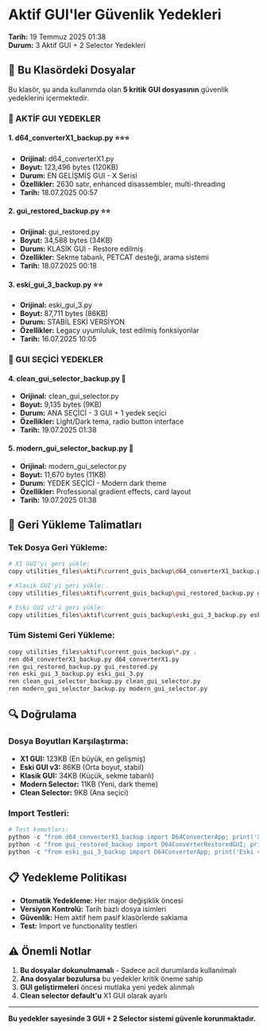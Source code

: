 # Aktif GUI'ler Güvenlik Yedekleri

**Tarih:** 19 Temmuz 2025 01:38  
**Durum:** 3 Aktif GUI + 2 Selector Yedekleri

## 📁 Bu Klasördeki Dosyalar

Bu klasör, şu anda kullanımda olan **5 kritik GUI dosyasının** güvenlik yedeklerini içermektedir.

### 🎯 AKTİF GUI YEDEKLER

#### **1. d64_converterX1_backup.py** ⭐⭐⭐
- **Orijinal:** d64_converterX1.py
- **Boyut:** 123,496 bytes (120KB)
- **Durum:** EN GELİŞMİŞ GUI - X Serisi
- **Özellikler:** 2630 satır, enhanced disassembler, multi-threading
- **Tarih:** 18.07.2025 00:57

#### **2. gui_restored_backup.py** ⭐⭐  
- **Orijinal:** gui_restored.py
- **Boyut:** 34,588 bytes (34KB)
- **Durum:** KLASİK GUI - Restore edilmiş
- **Özellikler:** Sekme tabanlı, PETCAT desteği, arama sistemi
- **Tarih:** 18.07.2025 00:18

#### **3. eski_gui_3_backup.py** ⭐⭐
- **Orijinal:** eski_gui_3.py  
- **Boyut:** 87,711 bytes (86KB)
- **Durum:** STABİL ESKİ VERSİYON
- **Özellikler:** Legacy uyumluluk, test edilmiş fonksiyonlar
- **Tarih:** 16.07.2025 10:05

### 🔧 GUI SEÇİCİ YEDEKLER

#### **4. clean_gui_selector_backup.py** 🎨
- **Orijinal:** clean_gui_selector.py
- **Boyut:** 9,135 bytes (9KB)
- **Durum:** ANA SEÇİCİ - 3 GUI + 1 yedek seçici
- **Özellikler:** Light/Dark tema, radio button interface
- **Tarih:** 19.07.2025 01:38

#### **5. modern_gui_selector_backup.py** 🎨
- **Orijinal:** modern_gui_selector.py
- **Boyut:** 11,670 bytes (11KB)
- **Durum:** YEDEK SEÇİCİ - Modern dark theme
- **Özellikler:** Professional gradient effects, card layout
- **Tarih:** 19.07.2025 01:38

## 🚀 Geri Yükleme Talimatları

### Tek Dosya Geri Yükleme:
```bash
# X1 GUI'yi geri yükle:
copy utilities_files\aktif\current_guis_backup\d64_converterX1_backup.py d64_converterX1.py

# Klasik GUI'yi geri yükle:
copy utilities_files\aktif\current_guis_backup\gui_restored_backup.py gui_restored.py

# Eski GUI v3'ü geri yükle:
copy utilities_files\aktif\current_guis_backup\eski_gui_3_backup.py eski_gui_3.py
```

### Tüm Sistemi Geri Yükleme:
```bash
copy utilities_files\aktif\current_guis_backup\*.py .
ren d64_converterX1_backup.py d64_converterX1.py
ren gui_restored_backup.py gui_restored.py
ren eski_gui_3_backup.py eski_gui_3.py
ren clean_gui_selector_backup.py clean_gui_selector.py
ren modern_gui_selector_backup.py modern_gui_selector.py
```

## 🔍 Doğrulama

### Dosya Boyutları Karşılaştırma:
- **X1 GUI:** 123KB (En büyük, en gelişmiş)
- **Eski GUI v3:** 86KB (Orta boyut, stabil)
- **Klasik GUI:** 34KB (Küçük, sekme tabanlı)
- **Modern Selector:** 11KB (Yeni, dark theme)
- **Clean Selector:** 9KB (Ana seçici)

### Import Testleri:
```python
# Test komutları:
python -c "from d64_converterX1_backup import D64ConverterApp; print('X1 OK')"
python -c "from gui_restored_backup import D64ConverterRestoredGUI; print('Classic OK')"
python -c "from eski_gui_3_backup import D64ConverterApp; print('Eski v3 OK')"
```

## 📋 Yedekleme Politikası

- **Otomatik Yedekleme:** Her major değişiklik öncesi
- **Versiyon Kontrolü:** Tarih bazlı dosya isimleri
- **Güvenlik:** Hem aktif hem pasif klasörlerde saklama
- **Test:** Import ve functionality testleri

## ⚠️ Önemli Notlar

1. **Bu dosyalar dokunulmamalı** - Sadece acil durumlarda kullanılmalı
2. **Ana dosyalar bozulursa** bu yedekler kritik öneme sahip
3. **GUI geliştirmeleri** öncesi mutlaka yeni yedek alınmalı
4. **Clean selector default'u** X1 GUI olarak ayarlı

---
**Bu yedekler sayesinde 3 GUI + 2 Selector sistemi güvenle korunmaktadır.**
